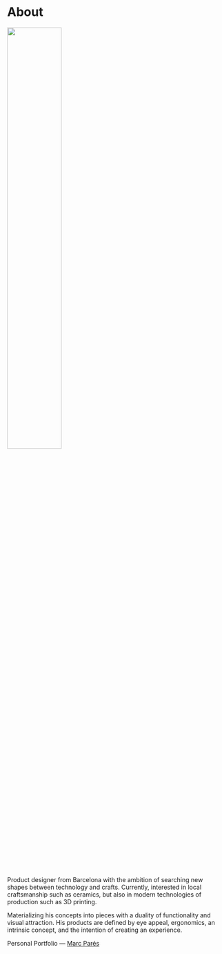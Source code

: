 # About

<img src="https://paresmarc.github.io/MDEF/images/mrcprs.jpg" width="50%" height="50%"/>


Product designer from Barcelona with the ambition of searching new shapes between technology and crafts. Currently, interested in local craftsmanship such as ceramics, but also in modern technologies of production such as 3D printing.

Materializing his concepts into pieces with a duality of functionality and visual attraction. His products are defined by eye appeal, ergonomics, an intrinsic concept, and the intention of creating an experience.


Personal Portfolio — [Marc Parés](https://paresmarc.com/)
